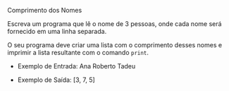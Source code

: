 Comprimento dos Nomes

Escreva um programa que lê o nome de 3 pessoas,
onde cada nome será fornecido em uma linha separada.

O seu programa deve criar uma lista com o comprimento
desses nomes e imprimir a lista resultante com o comando `print`.

- Exemplo de Entrada:
Ana
Roberto
Tadeu

- Exemplo de Saída:
\[3, 7, 5\]
